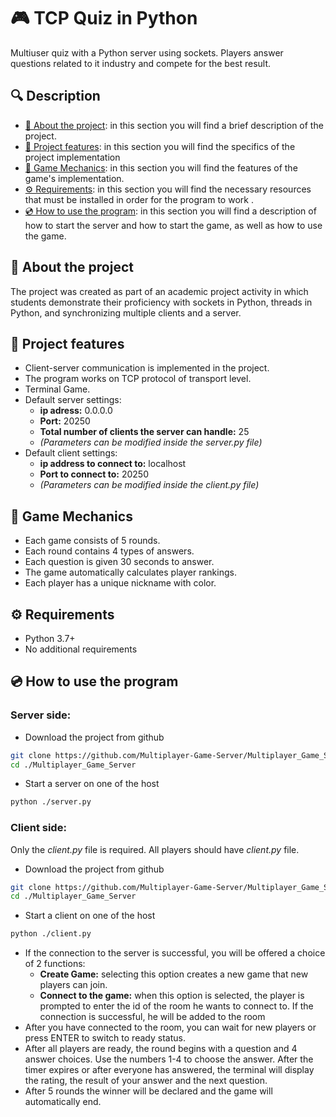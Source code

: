 # 🎮 TCP Quiz in Python

Multiuser quiz with a Python server using sockets. Players answer questions related to it industry and compete for the best result.
## 🔍 Description
- [📄 About the project](#📄-About-the-project): in this section you will find a brief description of the project.
- [🚀 Project features](#Project-features): in this section you will find the specifics of the project implementation 
- [🎯 Game Mechanics](#Game-Mechanics): in this section you will find the features of the game's implementation.
- [⚙️ Requirements](#Requirements): in this section you will find the necessary resources that must be installed in order for the program to work .
- [💿 How to use the program](#💿-How-to-use-the-program): in this section you will find a description of how to start the server and how to start the game, as well as how to use the game.

## 📄 About the project
The project was created as part of an academic project activity in which students demonstrate their proficiency with sockets in Python, threads in Python, and synchronizing multiple clients and a server.

## 🚀 Project features
- Client-server communication is implemented in the project.
- The program works on TCP protocol of transport level.
- Terminal Game.
- Default server settings:
    - **ip adress:** 0.0.0.0
    - **Port:** 20250
    - **Total number of clients the server can handle:** 25
    - *(Parameters can be modified inside the server.py file)*
- Default client settings:
    - **ip address to connect to:** localhost
    - **Port to connect to:** 20250
    - *(Parameters can be modified inside the client.py file)*

## 🎯 Game Mechanics
- Each game consists of 5 rounds.
- Each round contains 4 types of answers.
- Each question is given 30 seconds to answer.
- The game automatically calculates player rankings.
- Each player has a unique nickname with color.

## ⚙️ Requirements
- Python 3.7+
- No additional requirements 

## 💿 How to use the program
### Server side:
- Download the project from github
```bash
git clone https://github.com/Multiplayer-Game-Server/Multiplayer_Game_Server.git
cd ./Multiplayer_Game_Server
```
- Start a server on one of the host
```bash
python ./server.py
```

### Client side:
Only the *client.py* file is required.
All players should have *client.py* file.
- Download the project from github
```bash
git clone https://github.com/Multiplayer-Game-Server/Multiplayer_Game_Server.git
cd ./Multiplayer_Game_Server
```
- Start a client on one of the host
```bash
python ./client.py
```
- If the connection to the server is successful, you will be offered a choice of 2 functions: 
    * **Create Game:** selecting this option creates a new game that new players can join.
    * **Connect to the game:** when this option is selected, the player is prompted to enter the id of the room he wants to connect to. If the connection is successful, he will be added to the room
- After you have connected to the room, you can wait for new players or press ENTER to switch to ready status. 
- After all players are ready, the round begins with a question and 4 answer choices. Use the numbers 1-4 to choose the answer. After the timer expires or after everyone has answered, the terminal will display the rating, the result of your answer and the next question. 
- After 5 rounds the winner will be declared and the game will automatically end.
